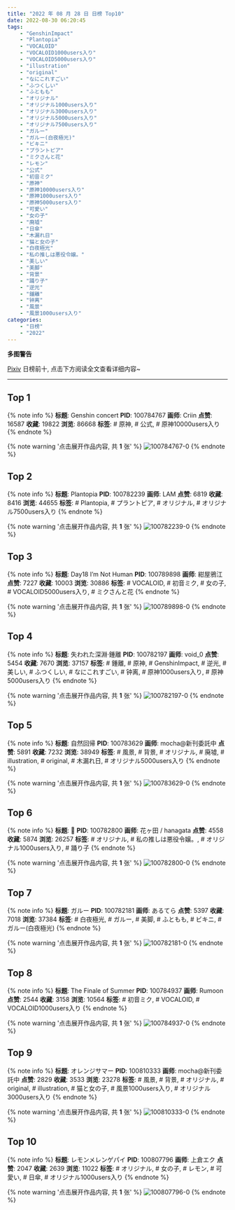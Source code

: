 ```yaml
---
title: "2022 年 08 月 28 日 日榜 Top10"
date: 2022-08-30 06:20:45
tags:
    - "GenshinImpact"
    - "Plantopia"
    - "VOCALOID"
    - "VOCALOID1000users入り"
    - "VOCALOID5000users入り"
    - "illustration"
    - "original"
    - "なにこれすごい"
    - "ふつくしい"
    - "ふともも"
    - "オリジナル"
    - "オリジナル1000users入り"
    - "オリジナル3000users入り"
    - "オリジナル5000users入り"
    - "オリジナル7500users入り"
    - "ガルー"
    - "ガルー(白夜極光)"
    - "ビキニ"
    - "プラントピア"
    - "ミクさんと花"
    - "レモン"
    - "公式"
    - "初音ミク"
    - "原神"
    - "原神10000users入り"
    - "原神1000users入り"
    - "原神5000users入り"
    - "可愛い"
    - "女の子"
    - "廃墟"
    - "日傘"
    - "木漏れ日"
    - "猫と女の子"
    - "白夜極光"
    - "私の推しは悪役令嬢。"
    - "美しい"
    - "美脚"
    - "背景"
    - "踊り子"
    - "逆光"
    - "鍾離"
    - "钟离"
    - "風景"
    - "風景1000users入り"
categories:
    - "日榜"
    - "2022"
---
```


<i class="fa fa-triangle-exclamation"></i>**多图警告**<i class="fa fa-triangle-exclamation"></i>

[Pixiv](https://www.pixiv.net/) 日榜前十, 点击下方阅读全文查看详细内容~

<!-- more -->

---

## Top 1

{% note info %}
**标题**: Genshin concert
**PID**: 100784767 **画师**: Criin
**点赞**: 16587 **收藏**: 19822 **浏览**: 86668
**标签**: # 原神, # 公式, # 原神10000users入り
{% endnote %}

{% note warning '点击展开作品内容, 共 **1** 张' %}
![100784767-0](https://i.pixiv.re/img-original/img/2022/08/27/01/29/52/100784767_p0.jpg)
{% endnote %}

## Top 2

{% note info %}
**标题**: Plantopia
**PID**: 100782239 **画师**: LAM
**点赞**: 6819 **收藏**: 8416 **浏览**: 44655
**标签**: # Plantopia, # プラントピア, # オリジナル, # オリジナル7500users入り
{% endnote %}

{% note warning '点击展开作品内容, 共 **1** 张' %}
![100782239-0](https://i.pixiv.re/img-original/img/2022/08/27/00/00/24/100782239_p0.jpg)
{% endnote %}

## Top 3

{% note info %}
**标题**: Day18 I’m Not Human
**PID**: 100789898 **画师**: 紺屋鴉江
**点赞**: 7227 **收藏**: 10003 **浏览**: 30886
**标签**: # VOCALOID, # 初音ミク, # 女の子, # VOCALOID5000users入り, # ミクさんと花
{% endnote %}

{% note warning '点击展开作品内容, 共 **1** 张' %}
![100789898-0](https://i.pixiv.re/img-original/img/2022/08/27/09/38/28/100789898_p0.jpg)
{% endnote %}

## Top 4

{% note info %}
**标题**: 失われた深淵·鍾離
**PID**: 100782197 **画师**: void_0
**点赞**: 5454 **收藏**: 7670 **浏览**: 37157
**标签**: # 鍾離, # 原神, # GenshinImpact, # 逆光, # 美しい, # ふつくしい, # なにこれすごい, # 钟离, # 原神1000users入り, # 原神5000users入り
{% endnote %}

{% note warning '点击展开作品内容, 共 **1** 张' %}
![100782197-0](https://i.pixiv.re/img-original/img/2022/08/27/00/00/16/100782197_p0.jpg)
{% endnote %}

## Top 5

{% note info %}
**标题**: 自然回帰
**PID**: 100783629 **画师**: mocha@新刊委託中
**点赞**: 5891 **收藏**: 7232 **浏览**: 38949
**标签**: # 風景, # 背景, # オリジナル, # 廃墟, # illustration, # original, # 木漏れ日, # オリジナル5000users入り
{% endnote %}

{% note warning '点击展开作品内容, 共 **1** 张' %}
![100783629-0](https://i.pixiv.re/img-original/img/2022/08/27/00/40/17/100783629_p0.png)
{% endnote %}

## Top 6

{% note info %}
**标题**: 🕌
**PID**: 100782800 **画师**: 花ヶ田 / hanagata
**点赞**: 4558 **收藏**: 5874 **浏览**: 26257
**标签**: # オリジナル, # 私の推しは悪役令嬢。, # オリジナル1000users入り, # 踊り子
{% endnote %}

{% note warning '点击展开作品内容, 共 **1** 张' %}
![100782800-0](https://i.pixiv.re/img-original/img/2022/08/27/00/12/43/100782800_p0.png)
{% endnote %}

## Top 7

{% note info %}
**标题**: ガルー
**PID**: 100782181 **画师**: あるてら
**点赞**: 5397 **收藏**: 7018 **浏览**: 37384
**标签**: # 白夜極光, # ガルー, # 美脚, # ふともも, # ビキニ, # ガルー(白夜極光)
{% endnote %}

{% note warning '点击展开作品内容, 共 **1** 张' %}
![100782181-0](https://i.pixiv.re/img-original/img/2022/08/27/00/00/15/100782181_p0.png)
{% endnote %}

## Top 8

{% note info %}
**标题**: The Finale of Summer
**PID**: 100784937 **画师**: Rumoon
**点赞**: 2544 **收藏**: 3158 **浏览**: 10564
**标签**: # 初音ミク, # VOCALOID, # VOCALOID1000users入り
{% endnote %}

{% note warning '点击展开作品内容, 共 **1** 张' %}
![100784937-0](https://i.pixiv.re/img-original/img/2022/08/27/01/38/58/100784937_p0.jpg)
{% endnote %}

## Top 9

{% note info %}
**标题**: オレンジサマー
**PID**: 100810333 **画师**: mocha@新刊委託中
**点赞**: 2829 **收藏**: 3533 **浏览**: 23278
**标签**: # 風景, # 背景, # オリジナル, # original, # illustration, # 猫と女の子, # 風景1000users入り, # オリジナル3000users入り
{% endnote %}

{% note warning '点击展开作品内容, 共 **1** 张' %}
![100810333-0](https://i.pixiv.re/img-original/img/2022/08/28/01/33/58/100810333_p0.png)
{% endnote %}

## Top 10

{% note info %}
**标题**: レモンメレンゲパイ
**PID**: 100807796 **画师**: 上倉エク
**点赞**: 2047 **收藏**: 2639 **浏览**: 11022
**标签**: # オリジナル, # 女の子, # レモン, # 可愛い, # 日傘, # オリジナル1000users入り
{% endnote %}

{% note warning '点击展开作品内容, 共 **1** 张' %}
![100807796-0](https://i.pixiv.re/img-original/img/2022/08/28/00/00/15/100807796_p0.jpg)
{% endnote %}
